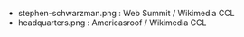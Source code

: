 - stephen-schwarzman.png : Web Summit / Wikimedia CCL
- headquarters.png : Americasroof / Wikimedia CCL
